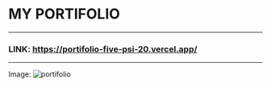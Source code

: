 # MY PORTIFOLIO
--------------------------------------------------------------
 ### LINK: https://portifolio-five-psi-20.vercel.app/
---------------------------------------------------------------

Image:
![portifolio](https://github.com/EdilsonRicardo/Portifolio/assets/110357194/0d012883-0825-44d4-ad47-7a611e80189a)

